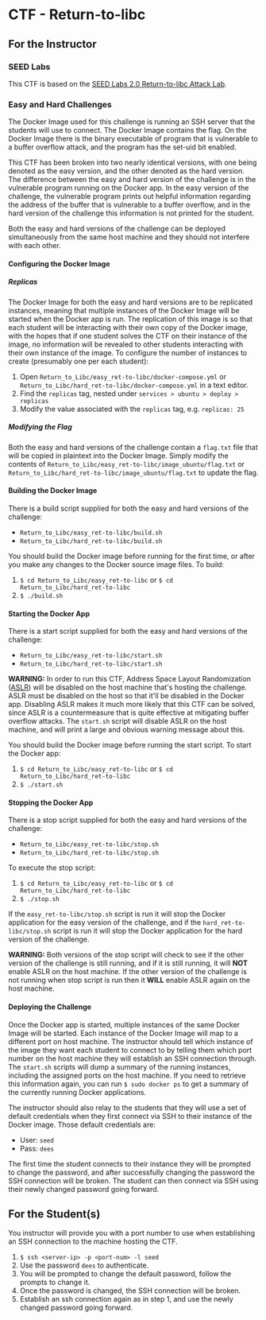 # CTF - Return-to-libc

## For the Instructor

### SEED Labs

This CTF is based on the [SEED Labs 2.0 Return-to-libc Attack Lab](https://seedsecuritylabs.org/Labs_20.04/Software/Return_to_Libc/).

### Easy and Hard Challenges

The Docker Image used for this challenge is running an SSH server that the students will use to connect.
The Docker Image contains the flag.
On the Docker Image there is the binary executable of program that is vulnerable to a buffer overflow attack, and the program has the set-uid bit enabled.

This CTF has been broken into two nearly identical versions, with one being denoted as the easy version, and the other denoted as the hard version.
The difference between the easy and hard version of the challenge is in the vulnerable program running on the Docker app.
In the easy version of the challenge, the vulnerable program prints out helpful information regarding the address of the buffer that is vulnerable to a buffer overflow, and in the hard version of the challenge this information is not printed for the student.

Both the easy and hard versions of the challenge can be deployed simultaneously from the same host machine and they should not interfere with each other.

#### Configuring the Docker Image

##### Replicas

The Docker Image for both the easy and hard versions are to be replicated instances, meaning that multiple instances of the Docker Image will be started when the Docker app is run.
The replication of this image is so that each student will be interacting with their own copy of the Docker image, with the hopes that if one student solves the CTF on their instance of the image, no information will be revealed to other students interacting with their own instance of the image.
To configure the number of instances to create (presumably one per each student):
1. Open `Return_to_Libc/easy_ret-to-libc/docker-compose.yml` or `Return_to_Libc/hard_ret-to-libc/docker-compose.yml` in a text editor.
2. Find the `replicas` tag, nested under `services > ubuntu > deploy > replicas`
3. Modify the value associated with the `replicas` tag, e.g. `replicas: 25`

##### Modifying the Flag

Both the easy and hard versions of the challenge contain a `flag.txt` file that will be copied in plaintext into the Docker Image. Simply modify the contents of `Return_to_Libc/easy_ret-to-libc/image_ubuntu/flag.txt` or `Return_to_Libc/hard_ret-to-libc/image_ubuntu/flag.txt` to update the flag.

#### Building the Docker Image

There is a build script supplied for both the easy and hard versions of the challenge:
* `Return_to_Libc/easy_ret-to-libc/build.sh`
* `Return_to_Libc/hard_ret-to-libc/build.sh`

You should build the Docker image before running for the first time, or after you make any changes to the Docker source image files.
To build:
1. `$ cd Return_to_Libc/easy_ret-to-libc` or `$ cd Return_to_Libc/hard_ret-to-libc`
2. `$ ./build.sh`

#### Starting the Docker App

There is a start script supplied for both the easy and hard versions of the challenge:
* `Return_to_Libc/easy_ret-to-libc/start.sh`
* `Return_to_Libc/hard_ret-to-libc/start.sh`

**WARNING:** In order to run this CTF, Address Space Layout Randomization ([ASLR](https://en.wikipedia.org/wiki/Address_space_layout_randomization)) will be disabled on the host machine that's hosting the challenge.
ASLR must be disabled on the host so that it'll be disabled in the Docker app.
Disabling ASLR makes it much more likely that this CTF can be solved, since ASLR is a countermeasure that is quite effective at mitigating buffer overflow attacks.
The `start.sh` script will disable ASLR on the host machine, and will print a large and obvious warning message about this.

You should build the Docker image before running the start script.
To start the Docker app:
1. `$ cd Return_to_Libc/easy_ret-to-libc` or `$ cd Return_to_Libc/hard_ret-to-libc`
2. `$ ./start.sh`

#### Stopping the Docker App

There is a stop script supplied for both the easy and hard versions of the challenge:
* `Return_to_Libc/easy_ret-to-libc/stop.sh`
* `Return_to_Libc/hard_ret-to-libc/stop.sh`

To execute the stop script:
1. `$ cd Return_to_Libc/easy_ret-to-libc` or `$ cd Return_to_Libc/hard_ret-to-libc`
2. `$ ./stop.sh`

If the `easy_ret-to-libc/stop.sh` script is run it will stop the Docker application for the easy version of the challenge, and if the `hard_ret-to-libc/stop.sh` script is run it will stop the Docker application for the hard version of the challenge.

**WARNING:** Both versions of the stop script will check to see if the other version of the challenge is still running, and if it is still running, it will **NOT** enable ASLR on the host machine.
If the other version of the challenge is not running when stop script is run then it **WILL** enable ASLR again on the host machine.

#### Deploying the Challenge

Once the Docker app is started, multiple instances of the same Docker Image will be started.
Each instance of the Docker Image will map to a different port on host machine.
The instructor should tell which instance of the image they want each student to connect to by telling them which port number on the host machine they will establish an SSH connection through.
The `start.sh` scripts will dump a summary of the running instances, including the assigned ports on the host machine.
If you need to retrieve this information again, you can run `$ sudo docker ps` to get a summary of the currently running Docker applications.

The instructor should also relay to the students that they will use a set of default credentials when they first connect via SSH to their instance of the Docker image.
Those default credentials are:
* User: `seed`
* Pass: `dees`

The first time the student connects to their instance they will be prompted to change the password, and after successfully changing the password the SSH connection will be broken.
The student can then connect via SSH using their newly changed password going forward.

## For the Student(s)

You instructor will provide you with a port number to use when establishing an SSH connection to the machine hosting the CTF.

1. `$ ssh <server-ip> -p <port-num> -l seed`
2. Use the password `dees` to authenticate.
3. You will be prompted to change the default password, follow the prompts to change it.
4. Once the password is changed, the SSH connection will be broken.
5. Establish an ssh connection again as in step 1, and use the newly changed password going forward.
